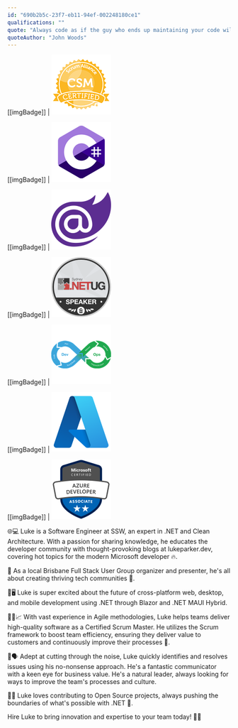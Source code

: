```yaml
---
id: "690b2b5c-23f7-eb11-94ef-002248180ce1"
qualifications: ""
quote: "Always code as if the guy who ends up maintaining your code will be a violent psychopath who knows where you live"
quoteAuthor: "John Woods"
---
```


[[imgBadge]]
| ![CSM_Badge](../badges/Certification-scrumalliance-master.png)

[[imgBadge]]
| ![C#](../badges/Developer-c-sharp.png)

[[imgBadge]]
| ![Blazor](../badges/Developer-blazor.png)

[[imgBadge]]
| ![User Group Presenter](../badges/Event-ug-sydney.png)

[[imgBadge]]
| ![Dev Ops](../badges/Developer-devops.png)

[[imgBadge]]
| ![Azure](../badges/Business-microsoft-azure.png)

[[imgBadge]]
| ![Microsoft Certified: Azure Developer Associate](../badges/Certification-microsoft-azure-developer-associate.png)

🌐💻 Luke is a Software Engineer at SSW, an expert in .NET and Clean Architecture. With a passion for sharing knowledge, he educates the developer community with thought-provoking blogs at lukeparker.dev, covering hot topics for the modern Microsoft developer 🔥.

🌟 As a local Brisbane Full Stack User Group organizer and presenter, he's all about creating thriving tech communities 🤝.

📱🖥️ Luke is super excited about the future of cross-platform web, desktop, and mobile development using .NET through Blazor and .NET MAUI Hybrid.

🏃‍♂️📈 With vast experience in Agile methodologies, Luke helps teams deliver high-quality software as a Certified Scrum Master. He utilizes the Scrum framework to boost team efficiency, ensuring they deliver value to customers and continuously improve their processes 🌱.

💼🗣️ Adept at cutting through the noise, Luke quickly identifies and resolves issues using his no-nonsense approach. He's a fantastic communicator with a keen eye for business value. He's a natural leader, always looking for ways to improve the team's processes and culture.

🔧💡 Luke loves contributing to Open Source projects, always pushing the boundaries of what's possible with .NET 🌟.

Hire Luke to bring innovation and expertise to your team today! 🌟🚀
